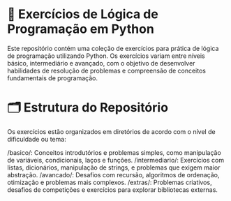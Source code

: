 # 🐍 Exercícios de Lógica de Programação em Python
Este repositório contém uma coleção de exercícios para prática de lógica de programação utilizando Python. Os exercícios variam entre níveis básico, intermediário e avançado, com o objetivo de desenvolver habilidades de resolução de problemas e compreensão de conceitos fundamentais de programação.

# 🗂 Estrutura do Repositório
Os exercícios estão organizados em diretórios de acordo com o nível de dificuldade ou tema:

/basico/: Conceitos introdutórios e problemas simples, como manipulação de variáveis, condicionais, laços e funções.
/intermediario/: Exercícios com listas, dicionários, manipulação de strings, e problemas que exigem maior abstração.
/avancado/: Desafios com recursão, algoritmos de ordenação, otimização e problemas mais complexos.
/extras/: Problemas criativos, desafios de competições e exercícios para explorar bibliotecas externas.

